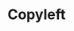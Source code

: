 ---
logohandle: copyleft
sort: copyleft
title: Copyleft
website: https://www.copyleft.org/
wikipedia: https://en.wikipedia.org/wiki/Copyleft
---